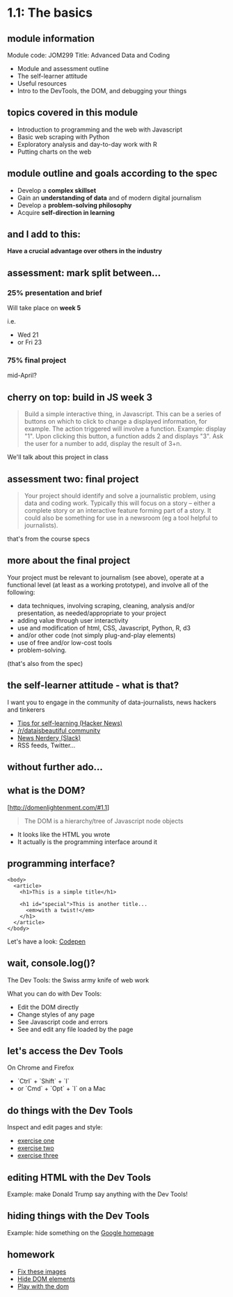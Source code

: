 
# 1.1: The basics


## module information

Module code: JOM299
Title: Advanced Data and Coding

-   Module and assessment outline
-   The self-learner attitude
-   Useful resources
-   Intro to the DevTools, the DOM, and debugging your things


## topics covered in this module

-   Introduction to programming and the web with Javascript
-   Basic web scraping with Python
-   Exploratory analysis and day-to-day work with R
-   Putting charts on the web


## module outline and goals according to the spec

-   Develop a **complex skillset**
-   Gain an **understanding of data** and of modern digital journalism
-   Develop a **problem-solving philosophy**
-   Acquire **self-direction in learning**


## and I add to this:

**Have a crucial advantage over others in the industry**


## assessment: mark split between&#x2026;


### 25% presentation and brief

Will take place on **week 5**

i.e.

-   Wed 21
-   or Fri 23


### 75% final project

mid-April?


## cherry on top: build in JS week 3

> Build a simple interactive thing, in Javascript. This can be a series of buttons on which to click to change a displayed information, for example. The action triggered will involve a function. Example: display "1". Upon clicking this button, a function adds 2 and displays "3". Ask the user for a number to add, display the result of 3+n.

We'll talk about this project in class


## assessment two: final project

> Your project should identify and solve a journalistic problem, using data and coding work. Typically this will focus on a story &#x2013; either a complete story or an interactive feature forming part of a story. It could also be something for use in a newsroom (eg a tool helpful to journalists). 

that's from the course specs


## more about the final project

Your project must be relevant to journalism (see above), operate at a functional level (at least as a working prototype), and involve all of the following:

-   data techniques, involving scraping, cleaning, analysis and/or presentation, as needed/appropriate to your project
-   adding value through user interactivity
-   use and modification of html, CSS, Javascript, Python, R, d3
-   and/or other code (not simply plug-and-play elements)
-   use of free and/or low-cost tools
-   problem-solving.

(that's also from the spec)


## the self-learner attitude - what is that?

I want you to engage in the community of data-journalists, news hackers and tinkerers

-   [Tips for self-learning (Hacker News)](https://news.ycombinator.com/item?id=13148319)
-   [/r/dataisbeautiful community](https://www.reddit.com/r/dataisbeautiful/)
-   [News Nerdery (Slack)](http://newsnerdery.org/)
-   RSS feeds, Twitter&#x2026;


## without further ado&#x2026;


## what is the DOM?

[<http://domenlightenment.com/#1.1>]

> The DOM is a hierarchy/tree of Javascript node objects

-   It looks like the HTML you wrote
-   It actually is the programming interface around it


## programming interface?

    <body>
      <article>
        <h1>This is a simple title</h1>
    
        <h1 id="special">This is another title... 
          <em>with a twist!</em>
        </h1>
      </article>
    </body>

Let's have a look: [Codepen](http://codepen.io/basilesimon/pen/PWNXEK)


## wait, console.log()?

The Dev Tools: the Swiss army knife of web work

What you can do with Dev Tools:

-   Edit the DOM directly
-   Change styles of any page
-   See Javascript code and errors
-   See and edit any file loaded by the page


## let's access the Dev Tools

On Chrome and Firefox

-   \`Ctrl\` + \`Shift\` + \`I\`
-   or \`Cmd\` + \`Opt\` + \`I\` on a Mac


## do things with the Dev Tools

Inspect and edit pages and style: 

-   [exercise one](https://developers.google.com/web/tools/chrome-devtools/inspect-styles/)
-   [exercise two](https://developers.google.com/web/tools/chrome-devtools/inspect-styles/edit-styles)
-   [exercise three](https://developers.google.com/web/tools/chrome-devtools/inspect-styles/edit-dom)


## editing HTML with the Dev Tools

Example: make Donald Trump say anything with the Dev Tools!


## hiding things with the Dev Tools

Example: hide something on the [Google homepage](https://www.google.co.uk/)


## homework

-   [Fix these images](http://codepen.io/basilesimon/pen/BQgwxG?editors=1100#0)
-   [Hide DOM elements](http://codepen.io/basilesimon/pen/PWjJwg)
-   [Play with the dom](http://discover-devtools.codeschool.com/chapters/1?locale=en)
